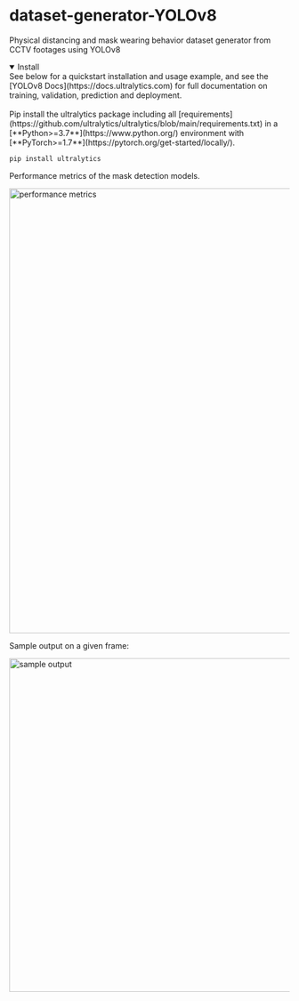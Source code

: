 # dataset-generator-YOLOv8
Physical distancing and mask wearing behavior dataset generator from CCTV footages using YOLOv8


<details open>
<summary>Install</summary>
See below for a quickstart installation and usage example, and see the [YOLOv8 Docs](https://docs.ultralytics.com) for full documentation on training, validation, prediction and deployment.  
<br /><br />
Pip install the ultralytics package including all [requirements](https://github.com/ultralytics/ultralytics/blob/main/requirements.txt) in a [**Python>=3.7**](https://www.python.org/) environment with [**PyTorch>=1.7**](https://pytorch.org/get-started/locally/).

```bash
pip install ultralytics
```

</details>

Performance metrics of the mask detection models.

<img src=https://github.com/rpabao/dataset-generator-YOLOv8/blob/main/Metrics_mask_models.png alt="performance metrics" width="800"/>

Sample output on a given frame:

<img src=https://github.com/rpabao/dataset-generator-YOLOv8/blob/main/sample_output.png alt="sample output" width="600"/>
